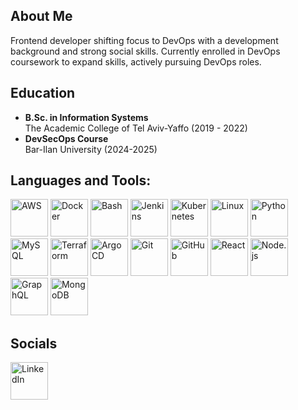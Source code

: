 ## About Me
Frontend developer shifting focus to DevOps with a development background and strong social skills. Currently enrolled
in DevOps coursework to expand skills, actively pursuing DevOps roles.

## Education
- **B.Sc. in Information Systems**  
  The Academic College of Tel Aviv-Yaffo (2019 - 2022)
- **DevSecOps Course**  
  Bar-Ilan University (2024-2025)

## Languages and Tools:
<p align="left">
  <img src="https://img.shields.io/badge/AWS-%23FF9900.svg?style=flat&logo=amazon-aws&logoColor=white" alt="AWS" width="60"/>
  <img src="https://img.shields.io/badge/Docker-2496ED.svg?style=flat&logo=docker&logoColor=white" alt="Docker" width="60"/>
  <img src="https://img.shields.io/badge/Bash-4EAA25.svg?style=flat&logo=gnu-bash&logoColor=white" alt="Bash" width="60"/>
  <img src="https://img.shields.io/badge/Jenkins-D24939.svg?style=flat&logo=jenkins&logoColor=white" alt="Jenkins" width="60"/>
  <img src="https://img.shields.io/badge/Kubernetes-326CE5.svg?style=flat&logo=kubernetes&logoColor=white" alt="Kubernetes" width="60"/>
  <img src="https://img.shields.io/badge/Linux-FCC624.svg?style=flat&logo=linux&logoColor=black" alt="Linux" width="60"/>
  <img src="https://img.shields.io/badge/Python-3776AB.svg?style=flat&logo=python&logoColor=white" alt="Python" width="60"/>
  <img src="https://img.shields.io/badge/MySQL-4479A1.svg?style=flat&logo=mysql&logoColor=white" alt="MySQL" width="60"/>
  <img src="https://img.shields.io/badge/Terraform-7B42BC.svg?style=flat&logo=terraform&logoColor=white" alt="Terraform" width="60"/>
  <img src="https://img.shields.io/badge/ArgoCD-EF7B4D.svg?style=flat&logo=argo&logoColor=white" alt="ArgoCD" width="60"/>
  <img src="https://img.shields.io/badge/Git-F05032.svg?style=flat&logo=git&logoColor=white" alt="Git" width="60"/>
  <img src="https://img.shields.io/badge/GitHub-181717.svg?style=flat&logo=github&logoColor=white" alt="GitHub" width="60"/>
  <img src="https://img.shields.io/badge/React-61DAFB.svg?style=flat&logo=react&logoColor=black" alt="React" width="60"/>
  <img src="https://img.shields.io/badge/Node.js-339933.svg?style=flat&logo=node.js&logoColor=white" alt="Node.js" width="60"/>
  <img src="https://img.shields.io/badge/GraphQL-E10098.svg?style=flat&logo=graphql&logoColor=white" alt="GraphQL" width="60"/>
  <img src="https://img.shields.io/badge/MongoDB-47A248.svg?style=flat&logo=mongodb&logoColor=white" alt="MongoDB" width="60"/>
</p>

## Socials
<p align="left">
  <a href="https://www.linkedin.com/in/raz-sherf/" target="_blank">
    <img src="https://img.shields.io/badge/LinkedIn-0A66C2.svg?style=flat&logo=linkedin&logoColor=white" alt="LinkedIn" width="60"/>
  </a>
</p>
